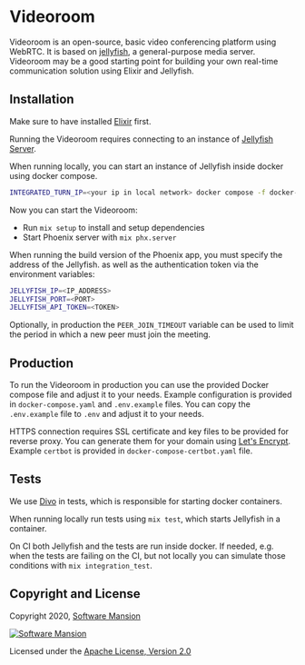# Videoroom

Videoroom is an open-source, basic video conferencing platform using WebRTC.
It is based on [jellyfish](https://github.com/jellyfish-dev/jellyfish), a general-purpose media server.
Videoroom may be a good starting point for building your own real-time communication solution using Elixir and Jellyfish.

## Installation

Make sure to have installed [Elixir](https://elixir-lang.org/install.html) first.

Running the Videoroom requires connecting to an instance of [Jellyfish Server](https://github.com/jellyfish-dev/jellyfish).

When running locally, you can start an instance of Jellyfish inside docker using docker compose.

```sh
INTEGRATED_TURN_IP=<your ip in local network> docker compose -f docker-compose-dev.yaml up
```

Now you can start the Videoroom:

- Run `mix setup` to install and setup dependencies
- Start Phoenix server with `mix phx.server`

When running the build version of the Phoenix app, you must specify the address of the Jellyfish.
as well as the authentication token via the environment variables:

```sh
JELLYFISH_IP=<IP_ADDRESS>
JELLYFISH_PORT=<PORT>
JELLYFISH_API_TOKEN=<TOKEN>
```

Optionally, in production the `PEER_JOIN_TIMEOUT` variable can be used to limit the
period in which a new peer must join the meeting.

## Production

To run the Videoroom in production you can use the provided Docker compose file and adjust it to your needs.
Example configuration is provided in `docker-compose.yaml` and `.env.example` files.
You can copy the `.env.example` file to `.env` and adjust it to your needs.

HTTPS connection requires SSL certificate and key files to be provided for reverse proxy.
You can generate them for your domain using [Let's Encrypt](https://letsencrypt.org/).
Example `certbot` is provided in `docker-compose-certbot.yaml` file.

## Tests

We use [Divo](https://hexdocs.pm/divo/readme.html) in tests, which is responsible for starting docker containers.

When running locally run tests using `mix test`, which starts Jellyfish in a container.

On CI both Jellyfish and the tests are run inside docker. If needed, e.g. when the tests are failing on the CI, but not locally you can simulate those conditions with `mix integration_test`.

## Copyright and License

Copyright 2020, [Software Mansion](https://swmansion.com/?utm_source=git&utm_medium=readme&utm_campaign=membrane_template_plugin)

[![Software Mansion](https://logo.swmansion.com/logo?color=white&variant=desktop&width=200&tag=membrane-github)](https://swmansion.com/?utm_source=git&utm_medium=readme&utm_campaign=membrane_template_plugin)

Licensed under the [Apache License, Version 2.0](LICENSE)
